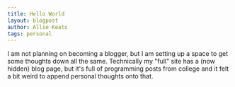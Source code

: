 ```yaml
---
title: Hello World
layout: blogpost
author: Allie Keats
tags: personal
---
```


I am not planning on becoming a blogger, but I am setting up a space to get some thoughts down all the same. Technically my "full" site has a (now hidden) blog page, but it's full of programming posts from college and it felt a bit weird to append personal thoughts onto that.
